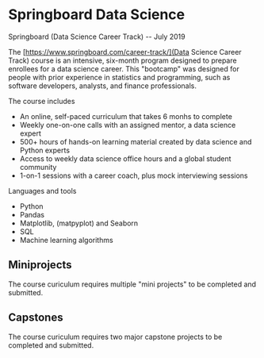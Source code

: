 # Springboard Data Science 
Springboard (Data Science Career Track) -- July 2019

The [https://www.springboard.com/career-track/](Data Science Career Track) course is an intensive, six-month program designed to prepare enrollees for a data science career. This "bootcamp" was designed for people with prior experience in statistics and programming, such as software developers, analysts, and finance professionals.

The course includes
   * An online, self-paced curriculum that takes 6 monhs to complete
   * Weekly one-on-one calls with an assigned mentor, a data science expert
   * 500+ hours of hands-on learning material created by data science and Python experts
   * Access to weekly data science office hours and a global student community
   * 1-on-1 sessions with a career coach, plus mock interviewing sessions
   
Languages and tools
   * Python
   * Pandas
   * Matplotlib, (matpyplot) and Seaborn
   * SQL
   * Machine learning algorithms

## Miniprojects

The course curiculum requires multiple "mini projects" to be completed and submitted.

## Capstones 

The course curiculum requires two major capstone projects to be completed and submitted.
